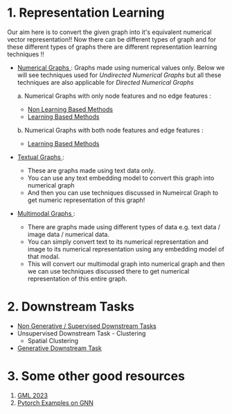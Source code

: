 # 1. Representation Learning
Our aim here is to convert the given graph into it's equivalent numerical vector representation!! Now there can be different types of graph and for these different types of graphs there are different representation learning techniques !!

- <ins> Numerical Graphs </ins> :
  Graphs made using numerical values only. Below we will see techniques used for *Undirected Numerical Graphs* but all these techniques are also applicable for *Directed Numerical Graphs*
     
  a. Numerical Graphs with only node features and no edge features : 
  - [Non Learning Based Methods](https://khetansarvesh.medium.com/introduction-to-graph-neural-networks-gnn-a145a81a81dc)
  - [Learning Based Methods](https://khetansarvesh.medium.com/graph-representation-learning-using-graph-convolution-attention-network-452732f69027)
  
  b. Numerical Graphs with both node features and edge features :
  - [Learning Based Methods](https://khetansarvesh.medium.com/graph-representation-learning-using-graph-transformers-488ce1670469)
    

- <ins> Textual Graphs </ins> :
  - These are graphs made using text data only.
  - You can use any text embedding model to convert this graph into numerical graph
  - And then you can use techniques discussed in Numeircal Graph to get numeric representation of this graph!

- <ins> Multimodal Graphs </ins> :
  - There are graphs made using different types of data e.g. text data / image data / numerical data.
  - You can simply convert text to its numerical representation and image to its numerical representation using any embedding model of that modal.
  - This will convert our multimodal graph into numerical graph and then we can use techniques discussed there to get numerical representation of this entire graph. 

# 2. Downstream Tasks
- [Non Generative / Supervised Downstream Tasks]()
- Unsupervised Downstream Task - Clustering
  - Spatial Clustering
- [Generative Downstream Task](https://khetansarvesh.medium.com/generating-graphs-using-deep-learning-075466e23825)

   
# 3. Some other good resources
1. [GML 2023](https://github.com/xbresson/GML2023/tree/main)
2. [Pytorch Examples on GNN](https://github.com/pyg-team/pytorch_geometric/tree/master/examples)
